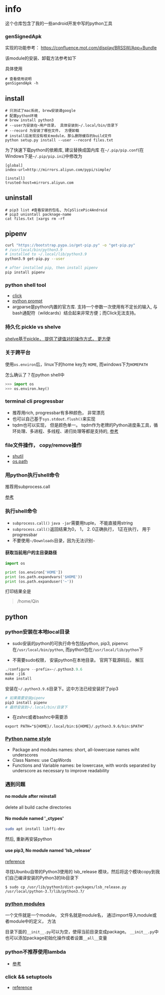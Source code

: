 # info
这个仓库包含了我的一些android开发中写的python工具

### genSignedApk
实现的功能参考： https://confluence.mot.com/display/BRSSW/App+Bundle

该module的安装、卸载方法参考如下

具体使用
```shell
# 查看使用说明
genSigendApk -h
```

## install
```shell
# 只测试了mac系统, brew安装请google
# 配置python环境
# brew install python3
# --user为安装在~用户目录， 具体安装到~/.local/bin/目录下
# --record 为安装了哪些文件， 方便卸载
# install后发现没有相关module，那么删除缓存的build文件
python setup.py install --user --record files.txt
```
为了快速下载python的依赖库, 建议替换成国内库
在`~/.pip/pip.conf`(在Windows下是`~/.pip/pip.ini`)中修改为
```
[global]
index-url=http://mirrors.aliyun.com/pypi/simple/

[install]
trusted-host=mirrors.aliyun.com
```
## uninstall
```shell
# pip3 list #查看安装的包名, 为CpSlicePic4Android
# pip3 unisntall packnage-name
cat files.txt |xargs rm -rf
```

## pipenv
```bash
curl "https://bootstrap.pypa.io/get-pip.py" -o "get-pip.py"
# /usr/local/bin/python3.9
# installed to ~/.local/lib/python3.9
python3.9 get-pip.py --user

# after installed pip, then install pipenv
pip install pipenv
```

### python shell tool
- [click](https://rich.readthedocs.io/en/stable/introduction.html)
- [python prompt](https://python-prompt-toolkit.readthedocs.io/en/latest/pages/asking_for_input.html#history)
- argparse是python内置的官方库. 支持一个参数一次使用有不定长的输入, 与bash通配符（wildcards）结合起来非常方便；而Click无法支持。

### 持久化 pickle vs shelve
[shelve基于pickle， 提供了键值对的操作方式， 更方便](https://stackoverflow.com/questions/4103430/what-is-the-difference-between-pickle-and-shelve)


### 关于跨平台
使用`os.environ`后，linux下的home key为 `HOME`, 而windows下为`HOMEPATH`

怎么确认了？在python shell中
```python
>>> import os
>>> os.environ.key()
```

### terminal cli progressbar
- 推荐用rich, progressbar有多种颜色， 非常漂亮
- 也可以自己基于`sys.stdout.flush()`来实现
- tqdm也可以实现， 但是颜色单一。 tqdm作为老牌的Python进度条工具，循环处理、多进程、多线程、递归处理等都是支持的, 
[参考](https://www.cnblogs.com/liuzaoqi/p/13041394.html)
  
### file文件操作， copy/remove操作
- [shutil](https://docs.python.org/3.9/library/shutil.html)
- [os.path](https://docs.python.org/3.9/library/os.path.html)

### 用python执行shell命令
推荐用subprocess.call

[参考](https://www.cnblogs.com/wqbin/p/11759396.html)

### 执行shell命令
- `subprocess.call()` `java -jar`需要用tuple， 不能直接用string
- `subprocess.call()`返回结果为0， 1， 2. 0正确执行， 1正在执行， 用于progressbar
- 不要使用`~/Downloads`目录，因为无法识别`~`

#### 获取当前用户的主目录路径
```python
import os

print (os.environ['HOME'])
print (os.path.expandvars('$HOME'))
print (os.path.expanduser('~'))
```
打印结果全是
> /home/Qin

## python
### python安装在本地local目录
- sudo安装的python的可执行命令包括python, pip3, pipenvc在`/usr/local/bin/python`,
而python包在`/usr/local/lib/python`下
  
- 不需要sudo权限， 安装python在本地目录。 官网下载源码后， 解压
```python
./configure --prefix=~/.python3.9.6
make -j16
make install
```
安装在`~/.python3.9.6`目录下。这中方法已经安装好了pip3

```python
# 如果需要安装pipenv
pip3 install pipenv
# 最终安装到~/.local/bin/目录下
```
- 在zshrc或者bashrc中需要添
```
export PATH="${HOME}/.local/bin:${HOME}/.python3.9.6/bin:$PATH"
```

### [Python name style](https://www.python.org/dev/peps/pep-0008/#package-and-module-names)
- Package and modules names: short, all-lowercase names wiht underscores 
- Class Names: use CapWords
- Functions and Variable names: be lowercase, with words separated by underscore as necessary to improve readability

### 遇到问题
####  no module after reinstall
delete all build cache directories

#### No module named '_ctypes'
```bash
sudo apt install libffi-dev

```
然后, 重新再安装python

#### use pip3, No module named 'lsb_release'
[reference](https://www.pynote.net/archives/592)

寻找Ubunbu自带的Python3使用的 lsb_release 模块，然后将这个模块copy到我们自己编译安装的Python3的lib目录下

```shell
$ sudo cp /usr/lib/python3/dist-packages/lsb_release.py /usr/local/python-3.7/lib/python3.7/
```


### [python modules](https://docs.python.org/3/tutorial/modules.html)
一个文件就是一个module， 文件名就是module名， 
通过import导入module或者module中的定义， 方法

目录下面的`__init__.py`可以为空，使得当前目录变成package。
`__init__.py`中也可以添加package初始化操作或者设置`__all__`变量


### python不推荐使用lambda
- [参考](https://www.python.org/dev/peps/pep-0008/)


### click && setuptools
- [reference](https://click.palletsprojects.com/en/8.0.x/setuptools/)
